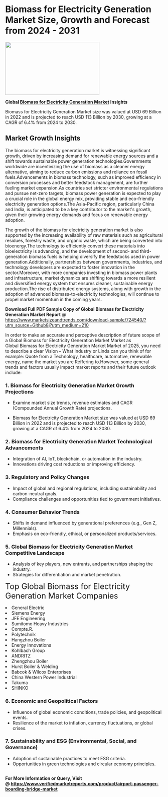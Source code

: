 <H1>Biomass for Electricity Generation Market Size, Growth and Forecast from 2024 - 2031</H1><img class="aligncenter size-medium wp-image-584254" src="https://thirdeyenews.in/wp-content/uploads/2024/09/Global-Market-Research-300x168.jpeg" alt="" width="300" height="168" /><p><strong>Global&nbsp;<a href="https://www.marketsizeandtrends.com/download-sample/724540/?utm_source=Github8j?utm_medium=210">Biomass for Electricity Generation Market</a> Insights</strong></p><p>Biomass for Electricity Generation Market size was valued at USD 69 Billion in 2022 and is projected to reach USD 113 Billion by 2030, growing at a CAGR of 6.4% from 2024 to 2030.</p><p><h2>Market Growth Insights</h2> <p>The biomass for electricity generation market is witnessing significant growth, driven by increasing demand for renewable energy sources and a shift towards sustainable power generation technologies.Governments worldwide are incentivizing the use of biomass as a cleaner energy alternative, aiming to reduce carbon emissions and reliance on fossil fuels.Advancements in biomass technology, such as improved efficiency in conversion processes and better feedstock management, are further fueling market expansion.As countries set stricter environmental regulations and pursue net-zero targets, biomass power generation is expected to play a crucial role in the global energy mix, providing stable and eco-friendly electricity generation options.The Asia-Pacific region, particularly China and India, is anticipated to be a key contributor to the market's growth, given their growing energy demands and focus on renewable energy adoption.</p> <p>The growth of the biomass for electricity generation market is also supported by the increasing availability of raw materials such as agricultural residues, forestry waste, and organic waste, which are being converted into bioenergy.The technology to efficiently convert these materials into bioelectricity is advancing, and the development of second- and third-generation biomass fuels is helping diversify the feedstocks used in power generation.Additionally, partnerships between governments, industries, and technology developers are expected to foster innovation in the sector.Moreover, with more companies investing in biomass power plants and infrastructure, market dynamics are shifting towards a more resilient and diversified energy system that ensures cleaner, sustainable energy production.The rise of distributed energy systems, along with growth in the adoption of advanced biomass-to-electricity technologies, will continue to propel market momentum in the coming years.</p> <p><span class=""><strong>Download Full PDF Sample Copy of Global Biomass for Electricity Generation Market Report</strong> @ <a href="https://www.marketsizeandtrends.com/download-sample/724540/?utm_source=Github8j?utm_medium=210" target="_blank">https://www.marketsizeandtrends.com/download-sample/724540/?utm_source=Github8j?utm_medium=210</a></span></p><p>In order to make an accurate and perceptive description of future scope of a Global&nbsp;Biomass for Electricity Generation Market Market as Global&nbsp;Biomass for Electricity Generation Market Market of 2025, you need to describe a clear Vision &ndash; What Industry or Linda can you think of for example: Quote from a Technology, healthcare, automotive, renewable energy, name the market you are Reffering to.However, some general trends and factors usually impact market reports and their future outlook include:</p><h3>1.&nbsp;<strong>Biomass for Electricity Generation Market Growth Projections</strong></h3><ul><li>Examine market size trends, revenue estimates and CAGR (Compounded Annual Growth Rate) projections.</li><li><p>Biomass for Electricity Generation Market size was valued at USD 69 Billion in 2022 and is projected to reach USD 113 Billion by 2030, growing at a CAGR of 6.4% from 2024 to 2030.</p></li></ul><h3>2.&nbsp;<strong>Biomass for Electricity Generation Market Technological Advancements</strong></h3><ul><li>Integration of AI, IoT, blockchain, or automation in the industry.</li><li>Innovations driving cost reductions or improving efficiency.</li></ul><h3>3.&nbsp;<strong>Regulatory and Policy Changes</strong></h3><ul><li>Impact of global and regional regulations, including sustainability and carbon-neutral goals.</li><li>Compliance challenges and opportunities tied to government initiatives.</li></ul><h3>4.&nbsp;<strong>Consumer Behavior Trends</strong></h3><ul><li>Shifts in demand influenced by generational preferences (e.g., Gen Z, Millennials).</li><li>Emphasis on eco-friendly, ethical, or personalized products/services.</li></ul><h3>5.&nbsp;<strong>Global Biomass for Electricity Generation Market Competitive Landscape</strong></h3><ul><li>Analysis of key players, new entrants, and partnerships shaping the industry.</li><li>Strategies for differentiation and market penetration.</li></ul><p data-pm-slice="1 1 []"><span style="color: inherit; font-family: inherit; font-size: 25px;">Top Global Biomass for Electricity Generation Market Companies</span></p><div class="" data-test-id=""><p><li>General Electric</li><li> Siemens Energy</li><li> JFE Engineering</li><li> Sumitomo Heavy Industries</li><li> Compte.R.</li><li> Polytechnik</li><li> Hangzhou Boiler</li><li> Energy Innovations</li><li> Kohlbach Group</li><li> ANDRITZ</li><li> Zhengzhou Boiler</li><li> Hurst Boiler & Welding</li><li> Babcok & Wilcox Enterprises</li><li> China Western Power Industrial</li><li> Takuma</li><li> SHINKO</li></p></div><h3>6.&nbsp;<strong>Economic and Geopolitical Factors</strong></h3><ul><li>Influence of global economic conditions, trade policies, and geopolitical events.</li><li>Resilience of the market to inflation, currency fluctuations, or global crises.</li></ul><h3>7.&nbsp;<strong>Sustainability and ESG (Environmental, Social, and Governance)</strong></h3><ul><li>Adoption of sustainable practices to meet ESG criteria.</li><li>Opportunities in green technologies and circular economy principles.</li></ul><h2><strong style="font-size: 14px;">For More Information or Query, Visit @&nbsp;</strong><a style="background-color: #ffffff; font-size: 14px;" href="https://www.marketsizeandtrends.com/report/biomass-for-electricity-generation-market/" target="_blank">https://www.verifiedmarketreports.com/product/airport-passenger-boarding-bridge-market</a></h2>